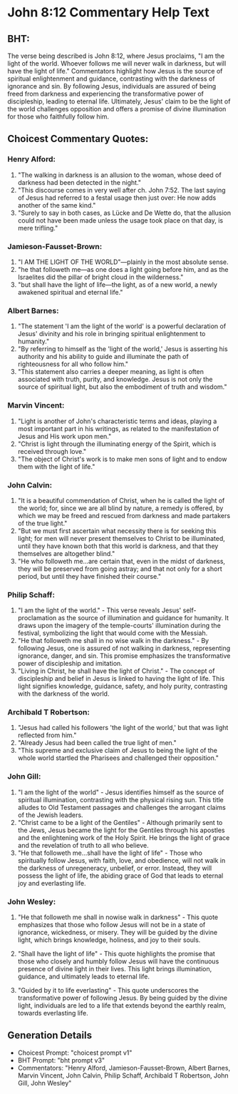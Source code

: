 # John 8:12 Commentary Help Text

## BHT:
The verse being described is John 8:12, where Jesus proclaims, "I am the light of the world. Whoever follows me will never walk in darkness, but will have the light of life." Commentators highlight how Jesus is the source of spiritual enlightenment and guidance, contrasting with the darkness of ignorance and sin. By following Jesus, individuals are assured of being freed from darkness and experiencing the transformative power of discipleship, leading to eternal life. Ultimately, Jesus' claim to be the light of the world challenges opposition and offers a promise of divine illumination for those who faithfully follow him.

## Choicest Commentary Quotes:
### Henry Alford:
1. "The walking in darkness is an allusion to the woman, whose deed of darkness had been detected in the night." 
2. "This discourse comes in very well after ch. John 7:52. The last saying of Jesus had referred to a festal usage then just over: He now adds another of the same kind."
3. "Surely to say in both cases, as Lücke and De Wette do, that the allusion could not have been made unless the usage took place on that day, is mere trifling."

### Jamieson-Fausset-Brown:
1. "I AM THE LIGHT OF THE WORLD"—plainly in the most absolute sense.
2. "he that followeth me—as one does a light going before him, and as the Israelites did the pillar of bright cloud in the wilderness."
3. "but shall have the light of life—the light, as of a new world, a newly awakened spiritual and eternal life."

### Albert Barnes:
1. "The statement 'I am the light of the world' is a powerful declaration of Jesus' divinity and his role in bringing spiritual enlightenment to humanity."
2. "By referring to himself as the 'light of the world,' Jesus is asserting his authority and his ability to guide and illuminate the path of righteousness for all who follow him."
3. "This statement also carries a deeper meaning, as light is often associated with truth, purity, and knowledge. Jesus is not only the source of spiritual light, but also the embodiment of truth and wisdom."

### Marvin Vincent:
1. "Light is another of John's characteristic terms and ideas, playing a most important part in his writings, as related to the manifestation of Jesus and His work upon men."
2. "Christ is light through the illuminating energy of the Spirit, which is received through love."
3. "The object of Christ's work is to make men sons of light and to endow them with the light of life."

### John Calvin:
1. "It is a beautiful commendation of Christ, when he is called the light of the world; for, since we are all blind by nature, a remedy is offered, by which we may be freed and rescued from darkness and made partakers of the true light." 
2. "But we must first ascertain what necessity there is for seeking this light; for men will never present themselves to Christ to be illuminated, until they have known both that this world is darkness, and that they themselves are altogether blind."
3. "He who followeth me...are certain that, even in the midst of darkness, they will be preserved from going astray; and that not only for a short period, but until they have finished their course."

### Philip Schaff:
1. "I am the light of the world." - This verse reveals Jesus' self-proclamation as the source of illumination and guidance for humanity. It draws upon the imagery of the temple-courts' illumination during the festival, symbolizing the light that would come with the Messiah.
2. "He that followeth me shall in no wise walk in the darkness." - By following Jesus, one is assured of not walking in darkness, representing ignorance, danger, and sin. This promise emphasizes the transformative power of discipleship and imitation.
3. "Living in Christ, he shall have the light of Christ." - The concept of discipleship and belief in Jesus is linked to having the light of life. This light signifies knowledge, guidance, safety, and holy purity, contrasting with the darkness of the world.

### Archibald T Robertson:
1. "Jesus had called his followers 'the light of the world,' but that was light reflected from him." 
2. "Already Jesus had been called the true light of men." 
3. "This supreme and exclusive claim of Jesus to being the light of the whole world startled the Pharisees and challenged their opposition."

### John Gill:
1. "I am the light of the world" - Jesus identifies himself as the source of spiritual illumination, contrasting with the physical rising sun. This title alludes to Old Testament passages and challenges the arrogant claims of the Jewish leaders.
2. "Christ came to be a light of the Gentiles" - Although primarily sent to the Jews, Jesus became the light for the Gentiles through his apostles and the enlightening work of the Holy Spirit. He brings the light of grace and the revelation of truth to all who believe.
3. "He that followeth me...shall have the light of life" - Those who spiritually follow Jesus, with faith, love, and obedience, will not walk in the darkness of unregeneracy, unbelief, or error. Instead, they will possess the light of life, the abiding grace of God that leads to eternal joy and everlasting life.

### John Wesley:
1. "He that followeth me shall in nowise walk in darkness" - This quote emphasizes that those who follow Jesus will not be in a state of ignorance, wickedness, or misery. They will be guided by the divine light, which brings knowledge, holiness, and joy to their souls.

2. "Shall have the light of life" - This quote highlights the promise that those who closely and humbly follow Jesus will have the continuous presence of divine light in their lives. This light brings illumination, guidance, and ultimately leads to eternal life.

3. "Guided by it to life everlasting" - This quote underscores the transformative power of following Jesus. By being guided by the divine light, individuals are led to a life that extends beyond the earthly realm, towards everlasting life.


## Generation Details
- Choicest Prompt: "choicest prompt v1"
- BHT Prompt: "bht prompt v3"
- Commentators: "Henry Alford, Jamieson-Fausset-Brown, Albert Barnes, Marvin Vincent, John Calvin, Philip Schaff, Archibald T Robertson, John Gill, John Wesley"
